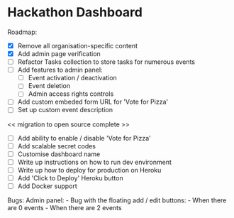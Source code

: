 # Hackathon Dashboard

Roadmap:
- [X] Remove all organisation-specific content
- [X] Add admin page verification
- [ ] Refactor Tasks collection to store tasks for numerous events
- [ ] Add features to admin panel:
    - [ ] Event activation / deactivation
    - [ ] Event deletion
    - [ ] Admin access rights controls
- [ ] Add custom embeded form URL for 'Vote for Pizza'
- [ ] Set up custom event description

<< migration to open source complete >>
- [ ] Add ability to enable / disable 'Vote for Pizza'
- [ ] Add scalable secret codes
- [ ] Customise dashboard name   
- [ ] Write up instructions on how to run dev environment
- [ ] Write up how to deploy for production on Heroku
- [ ] Add 'Click to Deploy' Heroku button
- [ ] Add Docker support

Bugs:
    Admin panel:
    - Bug with the floating add / edit buttons:
        - When there are 0 events
        - When there are 2 events